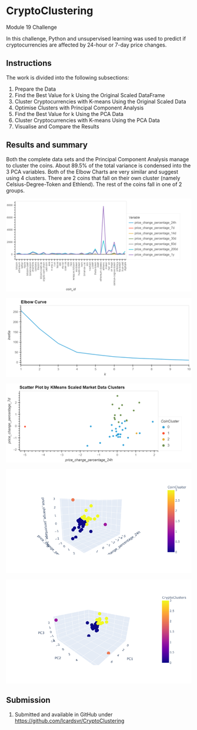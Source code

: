 # CryptoClustering
Module 19 Challenge

In this challenge, Python and unsupervised learning  was used to predict if cryptocurrencies are affected by 24-hour or 7-day price changes.

## Instructions
The work is divided into the following subsections:

1. Prepare the Data
2. Find the Best Value for k Using the Original Scaled DataFrame
3. Cluster Cryptocurrencies with K-means Using the Original Scaled Data
4. Optimise Clusters with Principal Component Analysis
5. Find the Best Value for k Using the PCA Data
6. Cluster Cryptocurrencies with K-means Using the PCA Data
7. Visualise and Compare the Results

## Results and summary

Both the complete data sets and the Principal Component Analysis manage to cluster the coins. About 89.5% of the total variance is condensed into the 3 PCA variables. Both of the Elbow Charts are very similar and suggest using 4 clusters. There are 2 coins that fall on their own cluster (namely Celsius-Degree-Token and Ethlend). The rest of the coins fall in one of 2 groups.


![image](/Price_Changes_Coins.png)

![image](/Elbow_Curve_Comparisons_PCA_vs_Full.png)

![image](/ScatterPlot_Comparisons_PCA_vs_Full.png)

![image](/ScatterPlot_Full_3D.png)

![image](/ScatterPlot_PCA_3D.png)


## Submission

1. Submitted and available in GitHub under https://github.com/lcardsvr/CryptoClustering
